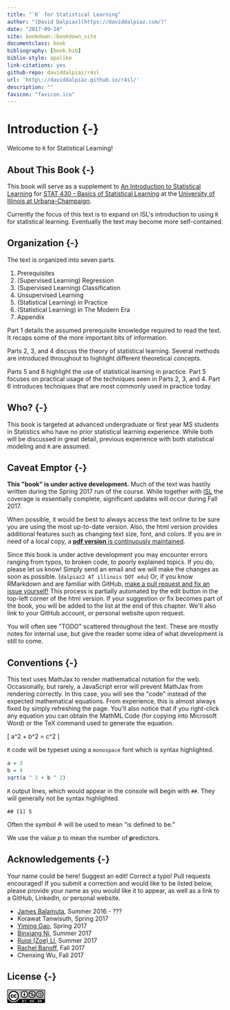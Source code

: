 ```yaml
--- 
title: "`R` for Statistical Learning"
author: "[David Dalpiaz](https://daviddalpiaz.com/)"
date: "2017-09-24"
site: bookdown::bookdown_site
documentclass: book
bibliography: [book.bib]
biblio-style: apalike
link-citations: yes
github-repo: daviddalpiaz/r4sl
url: 'http\://daviddalpiaz.github.io/r4sl/'
description: ""
favicon: "favicon.ico"
---
```



# Introduction {-}

Welcome to `R` for Statistical Learning!


## About This Book {-}

This book will serve as a supplement to [An Introduction to Statistical Learning](http://www-bcf.usc.edu/~gareth/ISL/) for [STAT 430 - Basics of Statistical Learning](https://go.illinois.edu/stat430) at the [University of Illinois at Urbana-Champaign](http://illinois.edu/).

Currently the focus of this text is to expand on ISL's introduction to using `R` for statistical learning. Eventually the text may become more self-contained.


## Organization {-}

The text is organized into seven parts.

1. Prerequisites
2. (Supervised Learning) Regression
3. (Supervised Learning) Classification
4. Unsupervised Learning
5. (Statistical Learning) in Practice
6. (Statistical Learning) in The Modern Era
7. Appendix

Part 1 details the assumed prerequisite knowledge required to read the text. It recaps some of the more important bits of information.

Parts 2, 3, and 4 discuss the theory of statistical learning. Several methods are introduced throughout to highlight different theoretical concepts.

Parts 5 and 6 highlight the use of statistical learning in practice. Part 5 focuses on practical usage of the techniques seen in Parts 2, 3, and 4. Part 6 introduces techniques that are most commonly used in practice today.


## Who? {-}

This book is targeted at advanced undergraduate or first year MS students in Statistics who have no prior statistical learning experience. While both will be discussed in great detail, previous experience with both statistical modeling and `R` are assumed.


## Caveat Emptor {-}

**This "book" is under active development.** Much of the text was hastily written during the Spring 2017 run of the course. While together with [ISL](http://www-bcf.usc.edu/~gareth/ISL/) the coverage is essentially complete, significant updates will occur during Fall 2017.

When possible, it would be best to always access the text online to be sure you are using the most up-to-date version. Also, the html version provides additional features such as changing text size, font, and colors. If you are in need of a local copy, a [**pdf version** is continuously maintained](http://daviddalpiaz.github.io/r4sl/r4sl.pdf).

Since this book is under active development you may encounter errors ranging from typos, to broken code, to poorly explained topics. If you do, please let us know! Simply send an email and we will make the changes as soon as possible. (`dalpiaz2 AT illinois DOT edu`) Or, if you know RMarkdown and are familiar with GitHub, [make a pull request and fix an issue yourself!](https://github.com/daviddalpiaz/r4sl) This process is partially automated by the edit button in the top-left corner of the html version. If your suggestion or fix becomes part of the book, you will be added to the list at the end of this chapter. We'll also link to your GitHub account, or personal website upon request.

You will often see "TODO" scattered throughout the text. These are mostly notes for internal use, but give the reader some idea of what development is still to come.


## Conventions {-}

This text uses MathJax to render mathematical notation for the web. Occasionally, but rarely, a JavaScript error will prevent MathJax from rendering correctly. In this case, you will see the "code" instead of the expected mathematical equations. From experience, this is almost always fixed by simply refreshing the page. You'll also notice that if you right-click any equation you can obtain the MathML Code (for copying into Microsoft Word) or the TeX command used to generate the equation.

\[
a^2 + b^2 = c^2
\]

`R` code will be typeset using a `monospace` font which is syntax highlighted.


```r
a = 3
b = 4
sqrt(a ^ 2 + b ^ 2)
```

`R` output lines, which would appear in the console will begin with `##`. They will generally not be syntax highlighted.


```
## [1] 5
```

Often the symbol $\triangleq$ will be used to mean "is defined to be."

We use the value $p$ to mean the number of **p**redictors.


## Acknowledgements {-}

Your name could be here! Suggest an edit! Correct a typo! Pull requests encouraged! If you submit a correction and would like to be listed below, please provide your name as you would like it to appear, as well as a link to a GitHub, LinkedIn, or personal website.

- [James Balamuta](http://www.thecoatlessprofessor.com/), Summer 2016 - ??? 
- Korawat Tanwisuth, Spring 2017
- [Yiming Gao](https://www.linkedin.com/in/yiming-gao), Spring 2017
- [Binxiang Ni](https://github.com/binxiangni), Summer 2017
- [Ruiqi (Zoe) Li](https://github.com/ruiqili2), Summer 2017
- [Rachel Banoff](https://www.linkedin.com/in/rachelbanoff/%E2%80%8B), Fall 2017
- Chenxing Wu, Fall 2017

## License {-}

![This work is licensed under a [Creative Commons Attribution-NonCommercial-ShareAlike 4.0 International License](http://creativecommons.org/licenses/by-nc-sa/4.0/).](images/cc.png)
